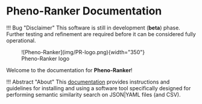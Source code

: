# Pheno-Ranker Documentation

!!! Bug "Disclaimer"
    This software is still in development (**beta**) phase. Further testing and refinement are required before it can be considered fully operational.

<figure markdown>
 ![Pheno-Ranker](img/PR-logo.png){width="350"}
 <figcaption>Pheno-Ranker logo</figcaption>
</figure>

Welcome to the documentation for **Pheno-Ranker**!

!!! Abstract "About" 
    This [documentation](https://cnag-biomedical-informatics.github.io/pheno-ranker) provides instructions and guidelines for installing and using a software tool specifically designed for performing semantic similarity search on JSON|YAML files (and CSV).
